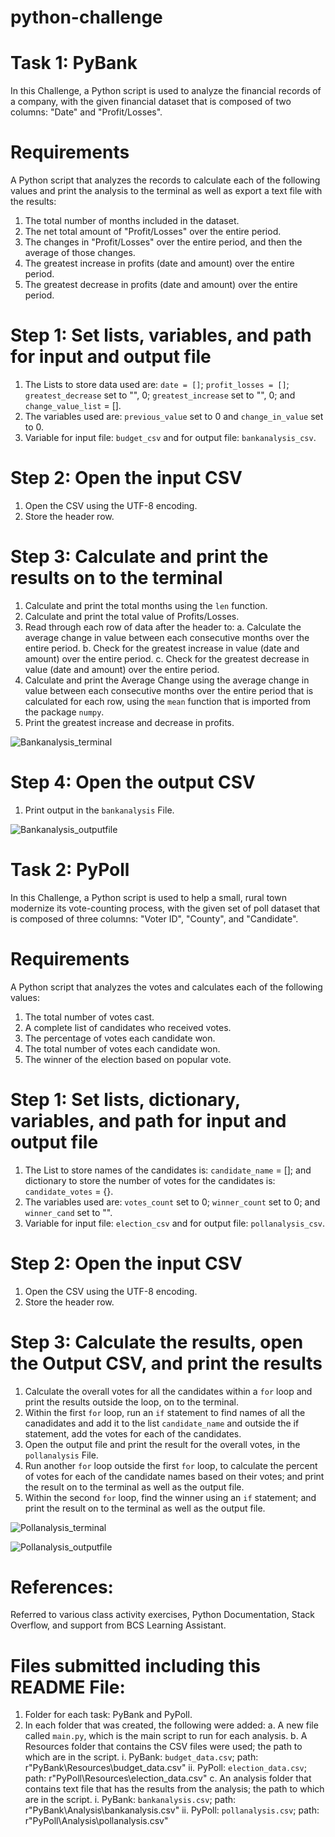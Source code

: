 # python-challenge
# Task 1: PyBank
In this Challenge, a Python script is used to analyze the financial records of a company, with the given financial dataset that is composed of two columns: "Date" and "Profit/Losses".

  # Requirements
  A Python script that analyzes the records to calculate each of the following values and print the analysis to the terminal as well as export a text file with the results:
  
  1. The total number of months included in the dataset.
  2. The net total amount of "Profit/Losses" over the entire period.
  3. The changes in "Profit/Losses" over the entire period, and then the average of those changes.
  4. The greatest increase in profits (date and amount) over the entire period.
  5. The greatest decrease in profits (date and amount) over the entire period.
  
  # Step 1: Set lists, variables, and path for input and output file
  1. The Lists to store data used are: `date = []`; `profit_losses = []`; `greatest_decrease` set to "", 0; `greatest_increase` set to "", 0; and `change_value_list` = [].
  2. The variables used are: `previous_value` set to 0 and `change_in_value` set to 0.
  3. Variable for input file: `budget_csv` and for output file: `bankanalysis_csv`.
  
  # Step 2: Open the input CSV 
  1. Open the CSV using the UTF-8 encoding.
  2. Store the header row.
  
  # Step 3: Calculate and print the results on to the terminal
  1. Calculate and print the total months using the `len` function.
  2. Calculate and print the total value of Profits/Losses.
  3. Read through each row of data after the header to:
     a. Calculate the average change in value between each consecutive months over the entire period.
     b. Check for the greatest increase in value (date and amount) over the entire period.
     c. Check for the greatest decrease in value (date and amount) over the entire period.
  4. Calculate and print the Average Change using the average change in value between each consecutive months over the entire period that is calculated for each row, using the `mean` function that is imported         from the package `numpy`.
  5. Print the greatest increase and decrease in profits.

  ![Bankanalysis_terminal](https://github.com/Pooja14n/python-challenge/assets/144713762/fb2b907d-922e-4a9f-970f-ed170e22f28b)
  
  # Step 4: Open the output CSV
  1. Print output in the `bankanalysis` File.
  
  ![Bankanalysis_outputfile](https://github.com/Pooja14n/python-challenge/assets/144713762/0fc345cc-b432-4a3d-9f91-9d16728d48b4)


# Task 2: PyPoll
In this Challenge, a Python script is used to help a small, rural town modernize its vote-counting process, with the given set of poll dataset that is composed of three columns: "Voter ID", "County", and "Candidate".

  # Requirements
  A Python script that analyzes the votes and calculates each of the following values:

  1. The total number of votes cast. 
  2. A complete list of candidates who received votes.   
  3. The percentage of votes each candidate won.
  4. The total number of votes each candidate won.
  5. The winner of the election based on popular vote.

  # Step 1: Set lists, dictionary, variables, and path for input and output file
  1. The List to store names of the candidates is: `candidate_name` = []; and dictionary to store the number of votes for the candidates is: `candidate_votes` = {}.
  2. The variables used are: `votes_count` set to 0; `winner_count` set to 0; and `winner_cand` set to "".
  3. Variable for input file: `election_csv` and for output file: `pollanalysis_csv`.

  # Step 2: Open the input CSV 
  1. Open the CSV using the UTF-8 encoding.
  2. Store the header row.
  
  # Step 3: Calculate the results, open the Output CSV, and print the results
  1. Calculate the overall votes for all the candidates within a `for` loop and print the results outside the loop, on to the terminal.
  2. Within the first `for` loop, run an `if` statement to find names of all the canadidates and add it to the list `candidate_name` and outside the if statement, add the votes for each of the candidates.
  3. Open the output file and print the result for the overall votes, in the `pollanalysis` File.
  4. Run another `for` loop outside the first `for` loop, to calculate the percent of votes for each of the candidate names based on their votes; and print the result on to the terminal as well as the output           file.
  5. Within the second `for` loop, find the winner using an `if` statement; and print the result on to the terminal as well as the output file.

  ![Pollanalysis_terminal](https://github.com/Pooja14n/python-challenge/assets/144713762/9ae9f8a7-ace1-4b3a-9a0c-dbedc05bf930)


  ![Pollanalysis_outputfile](https://github.com/Pooja14n/python-challenge/assets/144713762/c453f2a0-c306-4b70-bae5-fef3edbf898c)



# References:
Referred to various class activity exercises, Python Documentation, Stack Overflow, and support from BCS Learning Assistant.

# Files submitted including this README File:
1. Folder for each task: PyBank and PyPoll.
2. In each folder that was created, the following were added:
   a. A new file called `main.py`, which is the main script to run for each analysis.
   b. A Resources folder that contains the CSV files were used; the path to which are in the script.
       i. PyBank: `budget_data.csv`; path: r"PyBank\Resources\budget_data.csv"
       ii. PyPoll: `election_data.csv`; path: r"PyPoll\Resources\election_data.csv"
   c. An analysis folder that contains text file that has the results from the analysis; the path to which are in the script.
       i. PyBank: `bankanalysis.csv`; path: r"PyBank\Analysis\bankanalysis.csv"
       ii. PyPoll: `pollanalysis.csv`; path: r"PyPoll\Analysis\pollanalysis.csv"

